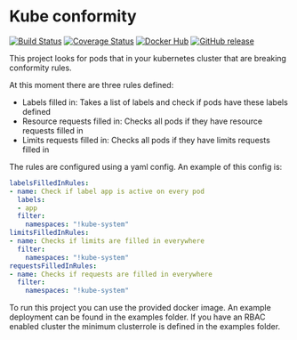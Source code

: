 # Kube conformity

[![Build Status](https://travis-ci.org/stijndehaes/kube-conformity.svg?branch=master)](https://travis-ci.org/stijndehaes/kube-conformity)
[![Coverage Status](https://coveralls.io/repos/github/stijndehaes/kube-conformity/badge.svg?branch=master)](https://coveralls.io/github/stijndehaes/kube-conformity?branch=master)
[![Docker Hub](https://img.shields.io/docker/build/sdehaes/kube-conformity.svg)](https://hub.docker.com/r/sdehaes/kube-conformity/)
[![GitHub release](https://img.shields.io/github/release/stijndehaes/kube-conformity.svg)](https://github.com/stijndehaes/kube-conformity/releases)

This project looks for pods that in your kubernetes cluster that are breaking conformity rules.

At this moment there are three rules defined:

* Labels filled in: Takes a list of labels and check if pods have these labels defined
* Resource requests filled in: Checks all pods if they have resource requests filled in
* Limits requests filled in: Checks all pods if they have limits requests filled in

The rules are configured using a yaml config. An example of this config is:

```yaml
labelsFilledInRules:
- name: Check if label app is active on every pod
  labels:
  - app
  filter:
    namespaces: "!kube-system"
limitsFilledInRules:
- name: Checks if limits are filled in everywhere
  filter:
    namespaces: "!kube-system"
requestsFilledInRules:
- name: Checks if requests are filled in everywhere
  filter:
    namespaces: "!kube-system"
```

To run this project you can use the provided docker image.
An example deployment can be found in the examples folder.
If you have an RBAC enabled cluster the minimum clusterrole is defined in the examples folder.